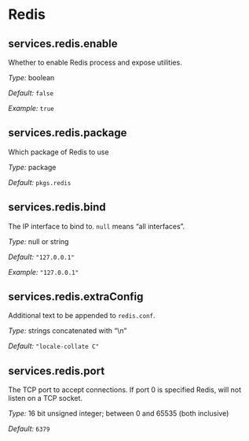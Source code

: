   # Redis
  


## services\.redis\.enable



Whether to enable Redis process and expose utilities\.



*Type:*
boolean



*Default:*
` false `



*Example:*
` true `



## services\.redis\.package



Which package of Redis to use



*Type:*
package



*Default:*
` pkgs.redis `



## services\.redis\.bind

The IP interface to bind to\.
` null ` means “all interfaces”\.



*Type:*
null or string



*Default:*
` "127.0.0.1" `



*Example:*
` "127.0.0.1" `



## services\.redis\.extraConfig



Additional text to be appended to ` redis.conf `\.



*Type:*
strings concatenated with “\\n”



*Default:*
` "locale-collate C" `



## services\.redis\.port



The TCP port to accept connections\.
If port 0 is specified Redis, will not listen on a TCP socket\.



*Type:*
16 bit unsigned integer; between 0 and 65535 (both inclusive)



*Default:*
` 6379 `
